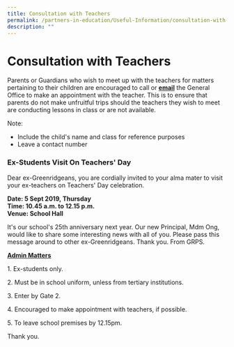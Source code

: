 ```yaml
---
title: Consultation with Teachers
permalink: /partners-in-education/Useful-Information/consultation-with-teachers/
description: ""
---
```



# Consultation with Teachers
Parents or Guardians who wish to meet up with the teachers for matters pertaining to their children are encouraged to call or **[email](mailto:grps@moe.edu.sg)** the General Office to make an appointment with the teacher. This is to ensure that parents do not make unfruitful trips should the teachers they wish to meet are conducting lessons in class or are not available.

Note:

*   Include the child's name and class for reference purposes
*   Leave a contact number

### Ex-Students Visit On Teachers' Day

Dear ex-Greenridgeans, you are cordially invited to your alma mater to visit your ex-teachers on Teachers' Day celebration.  
  
**Date: 5 Sept 2019, Thursday  
Time: 10.45 a.m. to 12.15 p.m.  
Venue: School Hall**  
  
It's our school's 25th anniversary next year. Our new Principal, Mdm Ong, would like to share some interesting news with all of you. Please pass this message around to other ex-Greenridgeans. Thank you. From GRPS.

  
<b><u>Admin Matters</u></b>
  
1\. Ex-students only.  
  
2\. Must be in school uniform, unless from tertiary institutions.  
  
3\. Enter by Gate 2.  
  
4\. Encouraged to make appointment with teachers, if possible.  
  
5\. To leave school premises by 12.15pm.  
  
  
Thank you.
